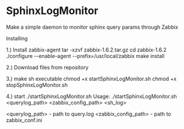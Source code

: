 SphinxLogMonitor
================

Make a simple daemon to monitor sphinx query params through Zabbix

Installing

1.) Install zabbix-agent
tar -xzvf zabbix-1.6.2.tar.gz
cd zabbix-1.6.2
./configure --enable-agent --prefix=/usr/local/zabbix
make install

2.) Download files from repository

3.) make sh executable
chmod +x startSphinxLogMonitor.sh
chmod +x stopSphinxLogMonitor.sh

4.) start  ./startSphinxLogMonitor.sh
Usage:
./startSphinxLogMonitor.sh <querylog_path> <zabbix_config_path> <sh_log>

<querylog_path> - path to query.log
<zabbix_config_path> - path to zabbix_conf.ini

